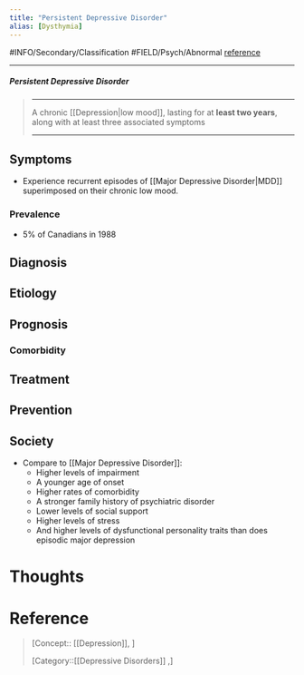 ```yaml
---
title: "Persistent Depressive Disorder"
alias: [Dysthymia]
---
```



#INFO/Secondary/Classification #FIELD/Psych/Abnormal [reference](https://en.wikipedia.org/wiki/Dysthymia)

---


##### Persistent Depressive Disorder
> ------------------------------------------------------------
> A chronic [[Depression|low mood]], lasting for at **least two years**, along with at least three associated symptoms
>
> ------------------------------------------------------------

## Symptoms

- Experience recurrent episodes of [[Major Depressive Disorder|MDD]] superimposed on their chronic low mood.

### Prevalence

- $5\%$ of Canadians in 1988

## Diagnosis

## Etiology

## Prognosis

### Comorbidity

## Treatment

## Prevention

## Society

- Compare to [[Major Depressive Disorder]]:
    - Higher levels of impairment
    - A younger age of onset
    - Higher rates of comorbidity
    - A stronger family history of psychiatric disorder
    - Lower levels of social support
    - Higher levels of stress
    - And higher levels of dysfunctional personality traits than does episodic major depression

# Thoughts

# Reference


> [Concept:: [[Depression]], ]
>
> [Category::[[Depressive Disorders]] ,]

